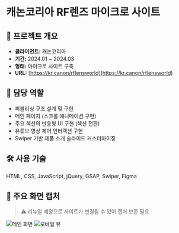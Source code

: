 # 캐논코리아 RF렌즈 마이크로 사이트

## 📌 **프로젝트 개요**
- **클라이언트:** 캐논코리아
- **기간:** 2024.01 ~ 2024.03
- **형태:** 마이크로 사이트 구축
- **URL:** [https://kr.canon/rflensworld](https://kr.canon/rflensworld)

## 🧩 **담당 역할**
- 퍼블리싱 구조 설계 및 구현
- 메인 페이지 (스크롤 애니메이션 구현)
- 주요 섹션의 반응형 UI 구현 (섹션 전환)
- 유튜브 영상 제어 인터랙션 구현
- Swiper 기반 제품 소개 슬라이드 커스터마이징

## 🛠️ **사용 기술**
HTML, CSS, JavaScript, jQuery, GSAP, Swiper, Figma

## 📸 **주요 화면 캡처**
> ⚠️ 리뉴얼 예정으로 사이트가 변경될 수 있어 캡처 보존 필요

![메인 화면](./screenshots/main.jpg)
![모바일 뷰](./screenshots/mobile-view.jpg)
